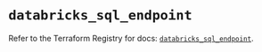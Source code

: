 # `databricks_sql_endpoint`

Refer to the Terraform Registry for docs: [`databricks_sql_endpoint`](https://registry.terraform.io/providers/databricks/databricks/1.37.0/docs/resources/sql_endpoint).
